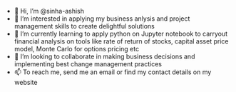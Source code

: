 - 👋 Hi, I’m @sinha-ashish
- 👀 I’m interested in applying my business anlysis and project management skills to create delightful solutions
- 🌱 I’m currently learning to apply python on Jupyter notebook to carryout financial analysis on tools like rate of return of stocks, capital asset price model, Monte Carlo for options pricing etc
- 💞️ I’m looking to collaborate in making business decisions and implementing best change management practices
- 📫 To reach me, send me an email or find my contact details on my website

<!---
sinha-ashish/sinha-ashish is a ✨ special ✨ repository because its `README.md` (this file) appears on your GitHub profile.
You can click the Preview link to take a look at your changes.
--->

